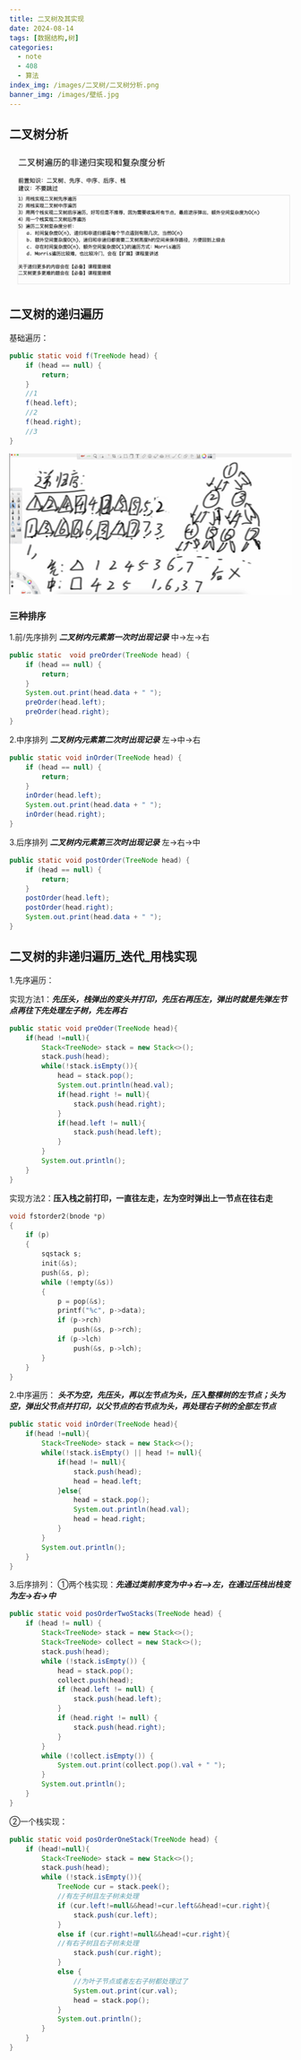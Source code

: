 ```yaml
---
title: 二叉树及其实现
date: 2024-08-14
tags: [数据结构,树]
categories:
  - note
  - 408
  - 算法
index_img: /images/二叉树/二叉树分析.png
banner_img: /images/壁纸.jpg
---
```


## 二叉树分析

![二叉树分析](../images/二叉树/二叉树分析.png)

## 二叉树的递归遍历

基础遍历：

```java
public static void f(TreeNode head) {
    if (head == null) {
        return;
    }
    //1
    f(head.left);
    //2
    f(head.right);
    //3
}
```

![递归序](../images/二叉树/递归序.png)

### 三种排序

1.前/先序排列 ***二叉树内元素第一次时出现记录***
中->左->右

```java
public static  void preOrder(TreeNode head) {
    if (head == null) {
        return;
    }
    System.out.print(head.data + " ");
    preOrder(head.left);
    preOrder(head.right);
}
```

2.中序排列 ***二叉树内元素第二次时出现记录***
左->中->右

```java
public static void inOrder(TreeNode head) {
    if (head == null) {
        return;
    }
    inOrder(head.left);
    System.out.print(head.data + " ");
    inOrder(head.right);
}
```

3.后序排列 ***二叉树内元素第三次时出现记录***
左->右->中

```java
public static void postOrder(TreeNode head) {
    if (head == null) {
        return;
    }
    postOrder(head.left);
    postOrder(head.right);
    System.out.print(head.data + " ");
}
```

## 二叉树的非递归遍历_迭代_用栈实现

1.先序遍历：  

实现方法1：***先压头，栈弹出的变头并打印，先压右再压左，弹出时就是先弹左节点再往下先处理左子树，先左再右***

```java
public static void preOder(TreeNode head){
    if(head !=null){
        Stack<TreeNode> stack = new Stack<>();
        stack.push(head);
        while(!stack.isEmpty()){
            head = stack.pop();
            System.out.println(head.val);
            if(head.right != null){
                stack.push(head.right);
            }
            if(head.left != null){
                stack.push(head.left);
            }
        }
        System.out.println();
    }
}
```

实现方法2：**压入栈之前打印，一直往左走，左为空时弹出上一节点在往右走**

```cpp
void fstorder2(bnode *p)
{
    if (p)
    {
        sqstack s;
        init(&s);
        push(&s, p);
        while (!empty(&s))
        {
            p = pop(&s);
            printf("%c", p->data);
            if (p->rch)
                push(&s, p->rch);
            if (p->lch)
                push(&s, p->lch);
        }
    }
}
```



2.中序遍历： ***头不为空，先压头，再以左节点为头，压入整棵树的左节点；头为空，弹出父节点并打印，以父节点的右节点为头，再处理右子树的全部左节点***

```java
public static void inOrder(TreeNode head){
    if(head !=null){
        Stack<TreeNode> stack = new Stack<>();
        while(!stack.isEmpty() || head != null){
            if(head != null){
                stack.push(head);
                head = head.left;
            }else{
                head = stack.pop();
                System.out.println(head.val);
                head = head.right;
            }
        }
        System.out.println();
    }
}
```

3.后序排列：
①两个栈实现：***先通过类前序变为中->右—>左，在通过压栈出栈变为左->右->中***

```java
public static void posOrderTwoStacks(TreeNode head) {
    if (head != null) {
        Stack<TreeNode> stack = new Stack<>();
        Stack<TreeNode> collect = new Stack<>();
        stack.push(head);
        while (!stack.isEmpty()) {
            head = stack.pop();
            collect.push(head);
            if (head.left != null) {
                stack.push(head.left);
            }
            if (head.right != null) {
                stack.push(head.right);
            }
        }
        while (!collect.isEmpty()) {
            System.out.print(collect.pop().val + " ");
        }
        System.out.println();
    }
}
```

②一个栈实现：

```java
public static void posOrderOneStack(TreeNode head) {
    if (head!=null){
        Stack<TreeNode> stack = new Stack<>();
        stack.push(head);
        while (!stack.isEmpty()){
            TreeNode cur = stack.peek();
            //有左子树且左子树未处理
            if (cur.left!=null&&head!=cur.left&&head!=cur.right){
                stack.push(cur.left);
            }
            else if (cur.right!=null&&head!=cur.right){
            //有右子树且右子树未处理
                stack.push(cur.right);
            }
            else {
                //为叶子节点或者左右子树都处理过了
                System.out.print(cur.val);
                head = stack.pop();
            }
            System.out.println();
        }
    }
}
```

